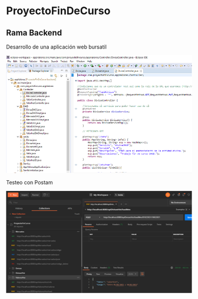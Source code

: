 # ProyectoFinDeCurso
## Rama Backend
Desarrollo de una aplicación web bursatil

![IDE Eclipse](https://github.com/jesusdavidguti/ProyectoFinDeCurso/blob/img/FrontEndIDE.PNG "Estructura backend del proyecto")

Testeo con Postam

![IDE Eclipse](https://github.com/jesusdavidguti/ProyectoFinDeCurso/blob/img/Postman.PNG "Testeo con Postman")
